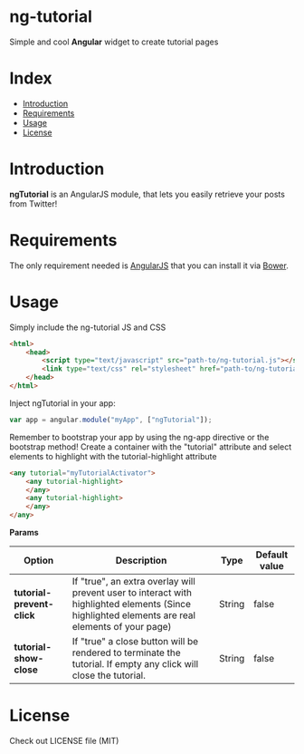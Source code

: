 ng-tutorial
============

Simple and cool **Angular** widget to create tutorial pages

# Index

  - [Introduction](#introduction)
  - [Requirements](#requirements)
  - [Usage](#usage)
  - [License](#license)

# Introduction

**ngTutorial** is an AngularJS module, that lets you easily retrieve your posts from Twitter!

# Requirements

The only requirement needed is [AngularJS](https://angularjs.org/) that you can install it via [Bower](http://bower.io/).

# Usage

Simply include the ng-tutorial JS and CSS
```html
<html>
    <head>
        <script type="text/javascript" src="path-to/ng-tutorial.js"></script>
        <link type="text/css" rel="stylesheet" href="path-to/ng-tutorial.css" />
    </head>
</html>
```
Inject ngTutorial in your app:
```js
var app = angular.module("myApp", ["ngTutorial"]);
```
Remember to bootstrap your app by using the ng-app directive or the bootstrap method!
Create a container with the "tutorial" attribute and select elements to highlight with the tutorial-highlight attribute
```html
<any tutorial="myTutorialActivator">
    <any tutorial-highlight>
    </any>
    <any tutorial-highlight>
    </any>
</any>
```
**Params**

| Option | Description | Type | Default value |
| --- | --- | --- | --- |
| **tutorial-prevent-click** | If "true", an extra overlay will prevent user to interact with highlighted elements (Since highlighted elements are real elements of your page) | String | false |
| **tutorial-show-close** | If "true" a close button will be rendered to terminate the tutorial. If empty any click will close the tutorial. | String | false |

# License

Check out LICENSE file (MIT)
